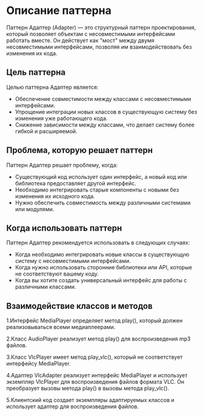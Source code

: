 # Описание паттерна
Паттерн Адаптер (Adapter) — это структурный паттерн проектирования, который позволяет объектам с несовместимыми интерфейсами работать вместе. Он действует как "мост" между двумя несовместимыми интерфейсами, позволяя им взаимодействовать без изменения их кода.

## Цель паттерна
Целью паттерна Адаптер является:

- Обеспечение совместимости между классами с несовместимыми интерфейсами.
- Упрощение интеграции новых классов в существующую систему без изменения уже работающего кода.
- Снижение зависимости между классами, что делает систему более гибкой и расширяемой.

## Проблема, которую решает паттерн
Паттерн Адаптер решает проблему, когда:

- Существующий код использует один интерфейс, а новый код или библиотека предоставляет другой интерфейс.
- Необходимо интегрировать старые компоненты с новыми без изменения их исходного кода.
- Нужно обеспечить совместимость между различными системами или модулями.

## Когда использовать паттерн
Паттерн Адаптер рекомендуется использовать в следующих случаях:

- Когда необходимо интегрировать новые классы в существующую систему с несовместимыми интерфейсами.
- Когда нужно использовать сторонние библиотеки или API, которые не соответствуют вашему коду.
- Когда вы хотите создать универсальный интерфейс для работы с различными классами.


## Взаимодействие классов и методов

1.Интерфейс MediaPlayer определяет метод play(), который должен реализовываться всеми медиаплеерами.

2.Класс AudioPlayer реализует метод play() для воспроизведения mp3 файлов.

3.Класс VlcPlayer имеет метод play_vlc(), который не соответствует интерфейсу MediaPlayer.
    
4.Адаптер VlcAdapter реализует интерфейс MediaPlayer и использует экземпляр VlcPlayer для воспроизведения файлов формата VLC. Он преобразует вызовы метода play() в вызовы метода play_vlc().

5.Клиентский код создает экземпляры адаптируемых классов и использует адаптер для воспроизведения файлов.

